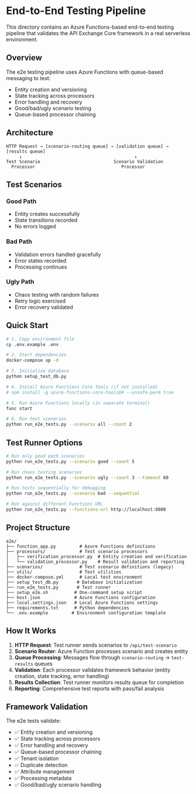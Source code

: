 # End-to-End Testing Pipeline

This directory contains an Azure Functions-based end-to-end testing pipeline that validates the API Exchange Core framework in a real serverless environment.

## Overview

The e2e testing pipeline uses Azure Functions with queue-based messaging to test:
- Entity creation and versioning
- State tracking across processors
- Error handling and recovery
- Good/bad/ugly scenario testing
- Queue-based processor chaining

## Architecture

```
HTTP Request → [scenario-routing queue] → [validation queue] → [results queue]
     ↓                                           ↓
Test Scenario                            Scenario Validation
  Processor                                 Processor
```

## Test Scenarios

### Good Path
- Entity creates successfully
- State transitions recorded
- No errors logged

### Bad Path  
- Validation errors handled gracefully
- Error states recorded
- Processing continues

### Ugly Path
- Chaos testing with random failures
- Retry logic exercised
- Error recovery validated

## Quick Start

```bash
# 1. Copy environment file
cp .env.example .env

# 2. Start dependencies
docker-compose up -d

# 3. Initialize database
python setup_test_db.py

# 4. Install Azure Functions Core Tools (if not installed)
# npm install -g azure-functions-core-tools@4 --unsafe-perm true

# 5. Run Azure Functions locally (in separate terminal)
func start

# 6. Run test scenarios
python run_e2e_tests.py --scenario all --count 2
```

## Test Runner Options

```bash
# Run only good path scenarios
python run_e2e_tests.py --scenario good --count 5

# Run chaos testing scenarios
python run_e2e_tests.py --scenario ugly --count 3 --timeout 60

# Run tests sequentially for debugging
python run_e2e_tests.py --scenario bad --sequential

# Run against different Functions URL
python run_e2e_tests.py --functions-url http://localhost:8080
```

## Project Structure

```
e2e/
├── function_app.py         # Azure Functions definitions
├── processors/             # Test scenario processors
│   ├── verification_processor.py  # Entity creation and verification
│   └── validation_processor.py    # Result validation and reporting
├── scenarios/              # Test scenario definitions (legacy)
├── utils/                  # Test utilities
├── docker-compose.yml      # Local test environment
├── setup_test_db.py       # Database initialization
├── run_e2e_tests.py       # Test runner
├── setup_e2e.sh          # One-command setup script
├── host.json             # Azure Functions configuration
├── local.settings.json   # Local Azure Functions settings
├── requirements.txt      # Python dependencies
└── .env.example         # Environment configuration template
```

## How It Works

1. **HTTP Request**: Test runner sends scenarios to `/api/test-scenario`
2. **Scenario Router**: Azure Function processes scenario and creates entity
3. **Queue Processing**: Messages flow through `scenario-routing` → `test-results` queues
4. **Validation**: Each processor validates framework behavior (entity creation, state tracking, error handling)
5. **Results Collection**: Test runner monitors results queue for completion
6. **Reporting**: Comprehensive test reports with pass/fail analysis

## Framework Validation

The e2e tests validate:
- ✅ Entity creation and versioning
- ✅ State tracking across processors
- ✅ Error handling and recovery
- ✅ Queue-based processor chaining
- ✅ Tenant isolation
- ✅ Duplicate detection
- ✅ Attribute management
- ✅ Processing metadata
- ✅ Good/bad/ugly scenario handling